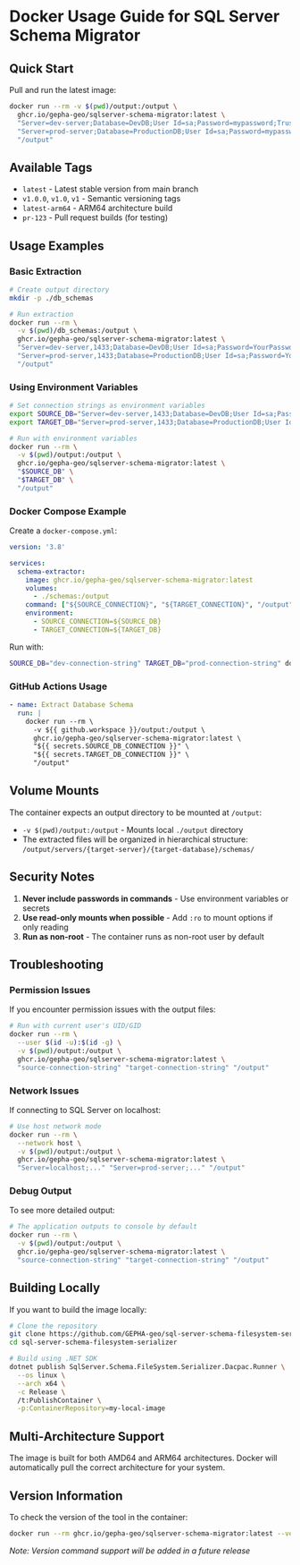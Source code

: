 # Docker Usage Guide for SQL Server Schema Migrator

## Quick Start

Pull and run the latest image:

```bash
docker run --rm -v $(pwd)/output:/output \
  ghcr.io/gepha-geo/sqlserver-schema-migrator:latest \
  "Server=dev-server;Database=DevDB;User Id=sa;Password=mypassword;TrustServerCertificate=true" \
  "Server=prod-server;Database=ProductionDB;User Id=sa;Password=mypassword;TrustServerCertificate=true" \
  "/output"
```

## Available Tags

- `latest` - Latest stable version from main branch
- `v1.0.0`, `v1.0`, `v1` - Semantic versioning tags
- `latest-arm64` - ARM64 architecture build
- `pr-123` - Pull request builds (for testing)

## Usage Examples

### Basic Extraction

```bash
# Create output directory
mkdir -p ./db_schemas

# Run extraction
docker run --rm \
  -v $(pwd)/db_schemas:/output \
  ghcr.io/gepha-geo/sqlserver-schema-migrator:latest \
  "Server=dev-server,1433;Database=DevDB;User Id=sa;Password=YourPassword;TrustServerCertificate=true" \
  "Server=prod-server,1433;Database=ProductionDB;User Id=sa;Password=YourPassword;TrustServerCertificate=true" \
  "/output"
```

### Using Environment Variables

```bash
# Set connection strings as environment variables
export SOURCE_DB="Server=dev-server,1433;Database=DevDB;User Id=sa;Password=YourPassword;TrustServerCertificate=true"
export TARGET_DB="Server=prod-server,1433;Database=ProductionDB;User Id=sa;Password=YourPassword;TrustServerCertificate=true"

# Run with environment variables
docker run --rm \
  -v $(pwd)/output:/output \
  ghcr.io/gepha-geo/sqlserver-schema-migrator:latest \
  "$SOURCE_DB" \
  "$TARGET_DB" \
  "/output"
```

### Docker Compose Example

Create a `docker-compose.yml`:

```yaml
version: '3.8'

services:
  schema-extractor:
    image: ghcr.io/gepha-geo/sqlserver-schema-migrator:latest
    volumes:
      - ./schemas:/output
    command: ["${SOURCE_CONNECTION}", "${TARGET_CONNECTION}", "/output"]
    environment:
      - SOURCE_CONNECTION=${SOURCE_DB}
      - TARGET_CONNECTION=${TARGET_DB}
```

Run with:
```bash
SOURCE_DB="dev-connection-string" TARGET_DB="prod-connection-string" docker-compose run --rm schema-extractor
```

### GitHub Actions Usage

```yaml
- name: Extract Database Schema
  run: |
    docker run --rm \
      -v ${{ github.workspace }}/output:/output \
      ghcr.io/gepha-geo/sqlserver-schema-migrator:latest \
      "${{ secrets.SOURCE_DB_CONNECTION }}" \
      "${{ secrets.TARGET_DB_CONNECTION }}" \
      "/output"
```

## Volume Mounts

The container expects an output directory to be mounted at `/output`:

- `-v $(pwd)/output:/output` - Mounts local `./output` directory
- The extracted files will be organized in hierarchical structure: `/output/servers/{target-server}/{target-database}/schemas/`

## Security Notes

1. **Never include passwords in commands** - Use environment variables or secrets
2. **Use read-only mounts when possible** - Add `:ro` to mount options if only reading
3. **Run as non-root** - The container runs as non-root user by default

## Troubleshooting

### Permission Issues

If you encounter permission issues with the output files:

```bash
# Run with current user's UID/GID
docker run --rm \
  --user $(id -u):$(id -g) \
  -v $(pwd)/output:/output \
  ghcr.io/gepha-geo/sqlserver-schema-migrator:latest \
  "source-connection-string" "target-connection-string" "/output"
```

### Network Issues

If connecting to SQL Server on localhost:

```bash
# Use host network mode
docker run --rm \
  --network host \
  -v $(pwd)/output:/output \
  ghcr.io/gepha-geo/sqlserver-schema-migrator:latest \
  "Server=localhost;..." "Server=prod-server;..." "/output"
```

### Debug Output

To see more detailed output:

```bash
# The application outputs to console by default
docker run --rm \
  -v $(pwd)/output:/output \
  ghcr.io/gepha-geo/sqlserver-schema-migrator:latest \
  "source-connection-string" "target-connection-string" "/output"
```

## Building Locally

If you want to build the image locally:

```bash
# Clone the repository
git clone https://github.com/GEPHA-geo/sql-server-schema-filesystem-serializer.git
cd sql-server-schema-filesystem-serializer

# Build using .NET SDK
dotnet publish SqlServer.Schema.FileSystem.Serializer.Dacpac.Runner \
  --os linux \
  --arch x64 \
  -c Release \
  /t:PublishContainer \
  -p:ContainerRepository=my-local-image
```

## Multi-Architecture Support

The image is built for both AMD64 and ARM64 architectures. Docker will automatically pull the correct architecture for your system.

## Version Information

To check the version of the tool in the container:

```bash
docker run --rm ghcr.io/gepha-geo/sqlserver-schema-migrator:latest --version
```

*Note: Version command support will be added in a future release*